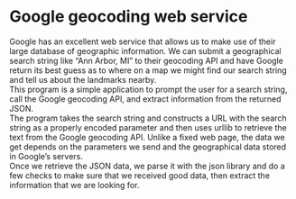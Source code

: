 # Google geocoding web service
Google has an excellent web service that allows us to make use of their large database of geographic information. We can submit a geographical search string like “Ann Arbor, MI” to their geocoding API and have Google return its best guess as to where on a map we might find our search string and tell us about the landmarks nearby. </br>
This program is a simple application to prompt the user for a search string, call the Google geocoding API, and extract information from the returned JSON. </br>
The program takes the search string and constructs a URL with the search string as a properly encoded parameter and then uses urllib to retrieve the text from the Google geocoding API. Unlike a fixed web page, the data we get depends on the parameters we send and the geographical data stored in Google’s servers. </br>
Once we retrieve the JSON data, we parse it with the json library and do a few checks to make sure that we received good data, then extract the information that we are looking for.

